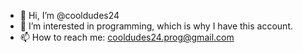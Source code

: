 - 👋 Hi, I’m @cooldudes24
- 👀 I’m interested in programming, which is why I have this account.
- 📫 How to reach me: cooldudes24.prog@gmail.com
